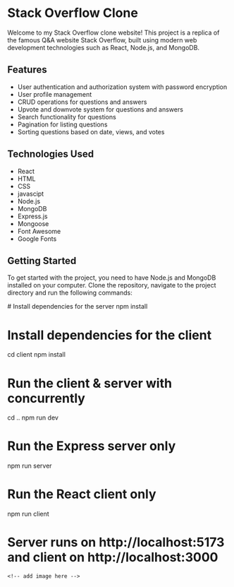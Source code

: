  <h1>Stack Overflow Clone</h1>
    <p>Welcome to my Stack Overflow clone website! This project is a replica of the famous Q&amp;A website Stack Overflow, built using modern web development technologies such as React, Node.js, and MongoDB.</p>
<!-- / -->
    <h2>Features</h2>
    <ul>
      <li>User authentication and authorization system with password encryption</li>
      <li>User profile management</li>
      <li>CRUD operations for questions and answers</li>
      <li>Upvote and downvote system for questions and answers</li>
      <li>Search functionality for questions</li>
      <li>Pagination for listing questions</li>
      <li>Sorting questions based on date, views, and votes</li>
    </ul>
<!-- / -->
    <h2>Technologies Used</h2>
    <ul>
      <li>React</li>
      <li>HTML</li>
      <li>CSS</li>
      <li>javascipt</li>
      <li>Node.js</li>
      <li>MongoDB</li>
      <li>Express.js</li>
      <li>Mongoose</li>
      <li>Font Awesome</li>
      <li>Google Fonts</li>
    </ul>
<!-- / -->
    <h2>Getting Started</h2>
    <p>To get started with the project, you need to have Node.js and MongoDB installed on your computer. Clone the repository, navigate to the project directory and run the following commands:</p>
    <p>
# Install dependencies for the server
npm install

# Install dependencies for the client
cd client
npm install

# Run the client &amp; server with concurrently
cd ..
npm run dev

# Run the Express server only
npm run server

# Run the React client only
npm run client

# Server runs on http://localhost:5173 and client on http://localhost:3000
    
<!--     / -->

<!--     <h2>Screenshots</h2> -->
<!--     <h3>Home page</h3> -->
    <!-- add image here -->
 

